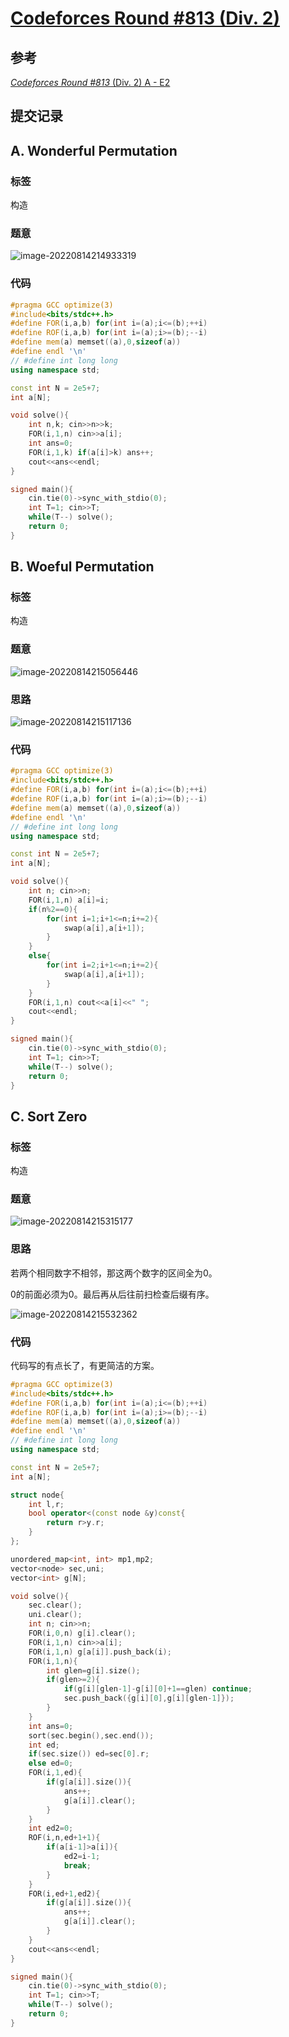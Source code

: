# [Codeforces Round #813 (Div. 2)](https://codeforces.com/contest/1712)

## 参考

[*Codeforces Round #813* (Div. 2) A - E2](https://zhuanlan.zhihu.com/p/553529151)

## 提交记录

## A. Wonderful Permutation

### 标签

构造

### 题意

![image-20220814214933319](https://media.opennet.top/i/2023/01/09/63bb969d68198.png)

### 代码

```cpp
#pragma GCC optimize(3)
#include<bits/stdc++.h>
#define FOR(i,a,b) for(int i=(a);i<=(b);++i)
#define ROF(i,a,b) for(int i=(a);i>=(b);--i)
#define mem(a) memset((a),0,sizeof(a))
#define endl '\n'
// #define int long long
using namespace std;

const int N = 2e5+7;
int a[N];

void solve(){
    int n,k; cin>>n>>k;
    FOR(i,1,n) cin>>a[i];
    int ans=0;
    FOR(i,1,k) if(a[i]>k) ans++;
    cout<<ans<<endl;
}

signed main(){
    cin.tie(0)->sync_with_stdio(0);
    int T=1; cin>>T;
    while(T--) solve();
    return 0;
}
```

## B. Woeful Permutation

### 标签

构造

### 题意

![image-20220814215056446](https://media.opennet.top/i/2023/01/09/63bb969dd387e.png)

### 思路

![image-20220814215117136](https://media.opennet.top/i/2023/01/09/63bb969e5e69a.png)

### 代码

```cpp
#pragma GCC optimize(3)
#include<bits/stdc++.h>
#define FOR(i,a,b) for(int i=(a);i<=(b);++i)
#define ROF(i,a,b) for(int i=(a);i>=(b);--i)
#define mem(a) memset((a),0,sizeof(a))
#define endl '\n'
// #define int long long
using namespace std;

const int N = 2e5+7;
int a[N];

void solve(){
    int n; cin>>n;
    FOR(i,1,n) a[i]=i;
    if(n%2==0){
        for(int i=1;i+1<=n;i+=2){
            swap(a[i],a[i+1]);
        }
    }
    else{
        for(int i=2;i+1<=n;i+=2){
            swap(a[i],a[i+1]);
        }
    }
    FOR(i,1,n) cout<<a[i]<<" ";
    cout<<endl;
}

signed main(){
    cin.tie(0)->sync_with_stdio(0);
    int T=1; cin>>T;
    while(T--) solve();
    return 0;
}
```

## C. Sort Zero

### 标签

构造

### 题意

![image-20220814215315177](https://media.opennet.top/i/2023/01/09/63bb969f0816a.png)

### 思路

若两个相同数字不相邻，那这两个数字的区间全为0。

0的前面必须为0。最后再从后往前扫检查后缀有序。

![image-20220814215532362](https://media.opennet.top/i/2023/01/09/63bb969faf817.png)

### 代码

代码写的有点长了，有更简洁的方案。

```cpp
#pragma GCC optimize(3)
#include<bits/stdc++.h>
#define FOR(i,a,b) for(int i=(a);i<=(b);++i)
#define ROF(i,a,b) for(int i=(a);i>=(b);--i)
#define mem(a) memset((a),0,sizeof(a))
#define endl '\n'
// #define int long long
using namespace std;

const int N = 2e5+7;
int a[N];

struct node{
    int l,r;
    bool operator<(const node &y)const{
        return r>y.r;
    }
};

unordered_map<int, int> mp1,mp2;
vector<node> sec,uni;
vector<int> g[N];

void solve(){
    sec.clear();
    uni.clear();
    int n; cin>>n;
    FOR(i,0,n) g[i].clear();
    FOR(i,1,n) cin>>a[i];
    FOR(i,1,n) g[a[i]].push_back(i);
    FOR(i,1,n){
        int glen=g[i].size();
        if(glen>=2){
            if(g[i][glen-1]-g[i][0]+1==glen) continue;
            sec.push_back({g[i][0],g[i][glen-1]});
        }
    }
    int ans=0;
    sort(sec.begin(),sec.end());
    int ed;
    if(sec.size()) ed=sec[0].r;
    else ed=0;
    FOR(i,1,ed){
        if(g[a[i]].size()){
            ans++;
            g[a[i]].clear();
        }
    }
    int ed2=0;
    ROF(i,n,ed+1+1){
        if(a[i-1]>a[i]){
            ed2=i-1;
            break;
        }
    }
    FOR(i,ed+1,ed2){
        if(g[a[i]].size()){
            ans++;
            g[a[i]].clear();
        }
    }
    cout<<ans<<endl;
}

signed main(){
    cin.tie(0)->sync_with_stdio(0);
    int T=1; cin>>T;
    while(T--) solve();
    return 0;
}
```

